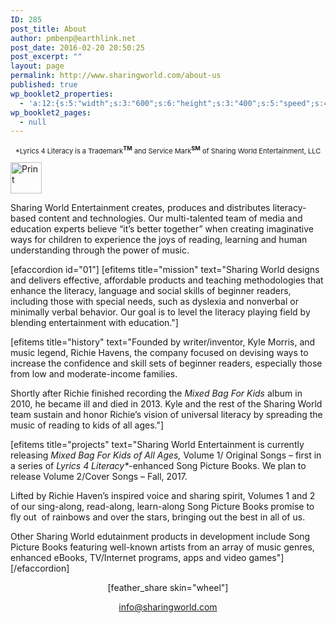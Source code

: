```yaml
---
ID: 285
post_title: About
author: pmbenp@earthlink.net
post_date: 2016-02-20 20:50:25
post_excerpt: ""
layout: page
permalink: http://www.sharingworld.com/about-us
published: true
wp_booklet2_properties:
  - 'a:12:{s:5:"width";s:3:"600";s:6:"height";s:3:"400";s:5:"speed";s:4:"1000";s:5:"delay";s:4:"5000";s:9:"direction";s:3:"LTR";s:14:"arrows_enabled";b:0;s:20:"page_numbers_enabled";b:1;s:14:"cover_behavior";s:4:"open";s:7:"padding";s:2:"10";s:18:"thumbnails_enabled";b:0;s:13:"popup_enabled";s:0:"";s:5:"theme";s:7:"default";}'
wp_booklet2_pages:
  - null
---
```

<p style="font-size: 11px; text-align: center;">*Lyrics 4 Literacy is a Trademark<span style="font-weight: bold;"><sup>TM</sup></span> and Service Mark<span style="font-weight: bold;"><sup>SM</sup></span> of Sharing World Entertainment, LLC</p>
<a href="http://www.sharingworld.com/wp-content/uploads/2016/02/the-sun-symbol.jpg" rel="attachment wp-att-12"><img class="aligncenter size-thumbnail wp-image-12" src="http://www.sharingworld.com/wp-content/uploads/2016/02/the-sun-symbol-150x150.jpg" alt="Print" width="50" height="50" /></a>

Sharing World Entertainment creates, produces and distributes literacy-based content and technologies. Our multi-talented team of media and education experts believe “it’s better together” when creating imaginative ways for children to experience the joys of reading, learning and human understanding through the power of music.

[efaccordion id="01"] [efitems title="mission" text="Sharing World designs and delivers effective, affordable products and teaching methodologies that enhance the literacy, language and social skills of beginner readers, including those with special needs, such as dyslexia and nonverbal or minimally verbal behavior. Our goal is to level the literacy playing field by blending entertainment with education."]
<div><!--block--></div>
[efitems title="history" text="Founded by writer/inventor, Kyle Morris, and music legend, Richie Havens, the company focused on devising ways to increase the confidence and skill sets of beginner readers, especially those from low and moderate-income families.

Shortly after Richie finished recording the <em>Mixed Bag For Kids</em> album in 2010, he became ill and died in 2013. Kyle and the rest of the Sharing World team sustain and honor Richie’s vision of universal literacy by spreading the music of reading to kids of all ages."]

[efitems title="projects" text="Sharing World Entertainment is currently releasing <em>Mixed Bag For Kids of All Ages,</em> Volume 1/ Original Songs – first in a series of <em>Lyrics 4 Literacy*</em>-enhanced Song Picture Books. We plan to release Volume 2/Cover Songs – Fall, 2017.

Lifted by Richie Haven’s inspired voice and sharing spirit, Volumes 1 and 2 of our sing-along, read-along, learn-along Song Picture Books promise to fly out  of rainbows and over the stars, bringing out the best in all of us.

Other Sharing World edutainment products in development include Song Picture Books featuring well-known artists from an array of music genres, enhanced eBooks, TV/Internet programs, apps and video games"][/efaccordion]
<p style="text-align: center;">[feather_share skin="wheel"]</p>
<p style="text-align: center;"><a href="mailto:info@sharingworld.com">info@sharingworld.com</a></p>